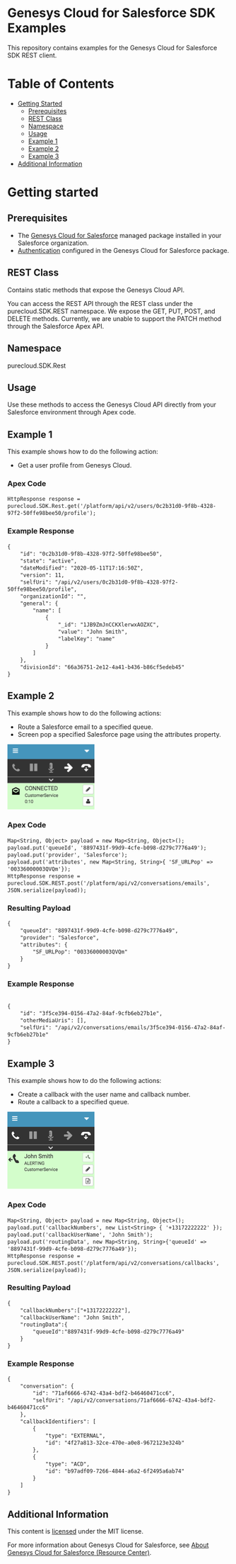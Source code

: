 # Genesys Cloud for Salesforce SDK Examples
This repository contains examples for the Genesys Cloud for Salesforce SDK REST client.


# Table of Contents

* [Getting Started](#getting-started)
  * [Prerequisites](#prerequisites)
  * [REST Class](#rest-class)
  * [Namespace](#namespace)
  * [Usage](#usage)
  * [Example 1](#example-1)
  * [Example 2](#example-2)
  * [Example 3](#example-3)
* [Additional Information](#additional-information)


# Getting started

## Prerequisites

* The [Genesys Cloud for Salesforce](https://appexchange.salesforce.com/appxListingDetail?listingId=a0N30000000pvMdEAI) managed package installed in your Salesforce organization.
* [Authentication](https://help.mypurecloud.com/?p=129103) configured in the Genesys Cloud for Salesforce package.


## REST Class

Contains static methods that expose the Genesys Cloud API.

You can access the REST API through the REST class under the purecloud.SDK.REST namespace. We expose the GET, PUT, POST, and DELETE methods. Currently, we are unable to support the PATCH method through the Salesforce Apex API.


## Namespace

purecloud.SDK.Rest


## Usage

Use these methods to access the Genesys Cloud API directly from your Salesforce environment through Apex code.


## Example 1

This example shows how to do the following action:

* Get a user profile from Genesys Cloud.

### Apex Code

```
HttpResponse response = purecloud.SDK.Rest.get('/platform/api/v2/users/0c2b31d0-9f8b-4328-97f2-50ffe98bee50/profile');
```

### Example Response

```
{
    "id": "0c2b31d0-9f8b-4328-97f2-50ffe98bee50",
    "state": "active",
    "dateModified": "2020-05-11T17:16:50Z",
    "version": 11,
    "selfUri": "/api/v2/users/0c2b31d0-9f8b-4328-97f2-50ffe98bee50/profile",
    "organizationId": "",
    "general": {
        "name": [
            {
                "_id": "1JB9ZmJnCCKXlerwxAOZXC",
                "value": "John Smith",
                "labelKey": "name"
            }
        ]
    },
    "divisionId": "66a36751-2e12-4a41-b436-b86cf5edeb45"
}
```


## Example 2

This example shows how to do the following actions:

* Route a Salesforce email to a specified queue.
* Screen pop a specified Salesforce page using the attributes property.

![Connected email interaction](https://github.com/MyPureCloud/purecloud-for-salesforce-examples/blob/sdk-rest-api-examples/src/SDK/sdk-rest-examples/assets/img/Apex_code_email_routing3.png)

### Apex Code

```
Map<String, Object> payload = new Map<String, Object>();
payload.put('queueId', '8897431f-99d9-4cfe-b098-d279c7776a49');
payload.put('provider', 'Salesforce');
payload.put('attributes', new Map<String, String>{ 'SF_URLPop' => '00336000003QVQm'});
HttpResponse response = purecloud.SDK.REST.post('/platform/api/v2/conversations/emails', JSON.serialize(payload));
```

### Resulting Payload
```
{
    "queueId": "8897431f-99d9-4cfe-b098-d279c7776a49",
    "provider": "Salesforce",
    "attributes": {
        "SF_URLPop": "00336000003QVQm"
    }
}
```

### Example Response
```

{
    "id": "3f5ce394-0156-47a2-84af-9cfb6eb27b1e",
    "otherMediaUris": [],
    "selfUri": "/api/v2/conversations/emails/3f5ce394-0156-47a2-84af-9cfb6eb27b1e"
}
```


## Example 3

This example shows how to do the following actions:

* Create a callback with the user name and callback number.
* Route a callback to a specified queue.

![Alerting callback interaction](https://github.com/MyPureCloud/purecloud-for-salesforce-examples/blob/sdk-rest-api-examples/src/SDK/sdk-rest-examples/assets/img/callback_alerting_pc.png)

### Apex Code

```
Map<String, Object> payload = new Map<String, Object>();
payload.put('callbackNumbers', new List<String> { '+13172222222' });
payload.put('callbackUserName', 'John Smith');
payload.put('routingData', new Map<String, String>{'queueId' => '8897431f-99d9-4cfe-b098-d279c7776a49'});
HttpResponse response = purecloud.SDK.REST.post('/platform/api/v2/conversations/callbacks', JSON.serialize(payload));
```

### Resulting Payload

```
{
    "callbackNumbers":["+13172222222"],
    "callbackUserName": "John Smith",
    "routingData":{
        "queueId":"8897431f-99d9-4cfe-b098-d279c7776a49"
    }
}
```

### Example Response

```
{
    "conversation": {
        "id": "71af6666-6742-43a4-bdf2-b46460471cc6",
        "selfUri": "/api/v2/conversations/71af6666-6742-43a4-bdf2-b46460471cc6"
    },
    "callbackIdentifiers": [
        {
            "type": "EXTERNAL",
            "id": "4f27a813-32ce-470e-a0e8-9672123e324b"
        },
        {
            "type": "ACD",
            "id": "b97adf09-7266-4844-a6a2-6f2495a6ab74"
        }
    ]
}
```


## Additional Information

This content is [licensed](LICENSE) under the MIT license.

For more information about Genesys Cloud for Salesforce, see [About Genesys Cloud for Salesforce (Resource Center)](https://help.mypurecloud.com/?p=65221).
